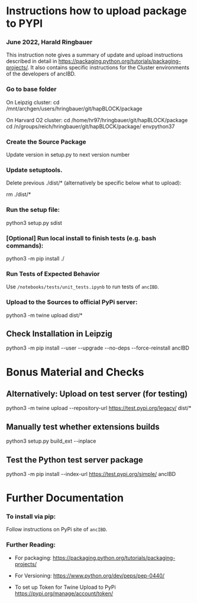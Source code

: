 # Instructions how to upload package to PYPI
### June 2022, Harald Ringbauer


This instruction note gives a summary of update and upload instructions described in detail in https://packaging.python.org/tutorials/packaging-projects/. It also contains specific instructions for the Cluster environments of the developers of ancIBD.

### Go to base folder
On Leipzig cluster:
cd /mnt/archgen/users/hringbauer/git/hapBLOCK/package

On Harvard O2 cluster:
cd /home/hr97/hringbauer/git/hapBLOCK/package
cd /n/groups/reich/hringbauer/git/hapBLOCK/package/
envpython37

### Create the Source Package 
Update version in setup.py to next version number

### Update setuptools. 
Delete previous ./dist/* (alternatively be specific below what to upload):  

rm ./dist/*

### Run the setup file:
python3 setup.py sdist

### [Optional] Run local install to finish tests (e.g. bash commands):
python3 -m pip install ./

### Run Tests of Expected Behavior
Use `/notebooks/tests/unit_tests.ipynb` to run tests of `ancIBD`.

### Upload to the Sources to official PyPi server:
python3 -m twine upload dist/* 


## Check Installation in Leipzig
python3 -m pip install --user --upgrade --no-deps --force-reinstall ancIBD

# Bonus Material and Checks
## Alternatively: Upload on test server (for testing)
python3 -m twine upload --repository-url https://test.pypi.org/legacy/ dist/* 

## Manually test whether extensions builds
python3 setup.py build_ext --inplace

## Test the Python test server package
python3 -m pip install --index-url https://test.pypi.org/simple/ ancIBD

# Further Documentation 
### To install via pip:
Follow instructions on PyPi site of `ancIBD`.

### Further Reading:
- For packaging: 
https://packaging.python.org/tutorials/packaging-projects/

- For Versioning:
https://www.python.org/dev/peps/pep-0440/

- To set up Token for Twine Upload to PyPi
https://pypi.org/manage/account/token/
